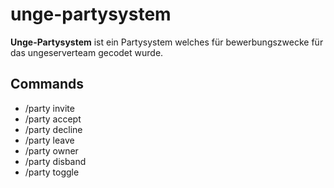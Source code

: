 # unge-partysystem
**Unge-Partysystem** ist ein Partysystem welches für bewerbungszwecke für das ungeserverteam gecodet wurde.

## Commands

* /party invite <Name>
* /party accept <Name>
* /party decline <Name>
* /party leave
* /party owner
* /party disband
* /party toggle
